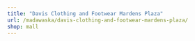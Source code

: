 ```yaml
---
title: "Davis Clothing and Footwear Mardens Plaza"
url: /madawaska/davis-clothing-and-footwear-mardens-plaza/
shop: mall
---
```

